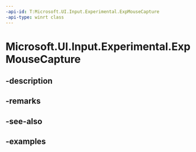 ```yaml
---
-api-id: T:Microsoft.UI.Input.Experimental.ExpMouseCapture
-api-type: winrt class
---
```


# Microsoft.UI.Input.Experimental.ExpMouseCapture

<!--
public sealed class ExpMouseCapture : Microsoft.UI.Input.Experimental.ExpInputObject
-->


## -description

## -remarks

## -see-also

## -examples


